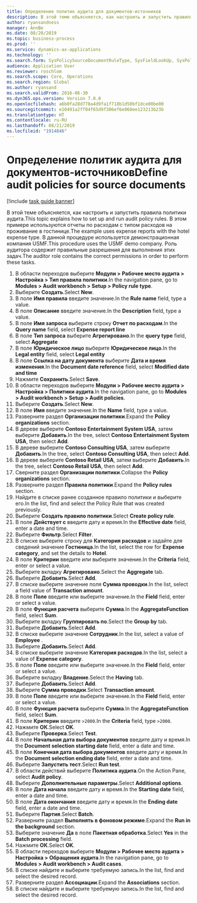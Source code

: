 ```yaml
---
title: Определение политик аудита для документов-источников
description: В этой теме объясняется, как настроить и запустить правила политики аудита.
author: ryansandness
manager: AnnBe
ms.date: 08/20/2019
ms.topic: business-process
ms.prod: ''
ms.service: dynamics-ax-applications
ms.technology: ''
ms.search.form: SysPolicySourceDocumentRuleType, SysFieldLookUp, SysPolicyListPage, SysPolicy, AuditPolicyRule, SysQueryForm, SysQueryFieldLookUp, AuditPolicyDateSelection, AuditPolicyAdditionalOption, BatchJob, CaseDetail
audience: Application User
ms.reviewer: roschlom
ms.search.scope: Core, Operations
ms.search.region: Global
ms.author: ryansand
ms.search.validFrom: 2016-06-30
ms.dyn365.ops.version: Version 7.0.0
ms.openlocfilehash: a6b0fa28d778a4d9fa1f718b1d50bf1dce00be00
ms.sourcegitcommit: e10491a2ff04f65d9f306ef6e068ee123213b23b
ms.translationtype: HT
ms.contentlocale: ru-RU
ms.lasthandoff: 08/21/2019
ms.locfileid: "1914846"
---
```

# <a name="define-audit-policies-for-source-documents"></a><span data-ttu-id="dcb0c-103">Определение политик аудита для документов-источников</span><span class="sxs-lookup"><span data-stu-id="dcb0c-103">Define audit policies for source documents</span></span>

[!include [task guide banner](../../includes/task-guide-banner.md)]

<span data-ttu-id="dcb0c-104">В этой теме объясняется, как настроить и запустить правила политики аудита.</span><span class="sxs-lookup"><span data-stu-id="dcb0c-104">This topic explains how to set up and run audit policy rules.</span></span> <span data-ttu-id="dcb0c-105">В этом примере используются отчеты по расходам с типом расходов на проживание в гостинице.</span><span class="sxs-lookup"><span data-stu-id="dcb0c-105">The example uses expense reports with the hotel expense type.</span></span> <span data-ttu-id="dcb0c-106">В данной процедуре используется демонстрационная компания USMF.</span><span class="sxs-lookup"><span data-stu-id="dcb0c-106">This procedure uses the USMF demo company.</span></span> <span data-ttu-id="dcb0c-107">Роль аудитора содержит правильные разрешения для выполнения этих задач.</span><span class="sxs-lookup"><span data-stu-id="dcb0c-107">The auditor role contains the correct permissions in order to perform these tasks.</span></span>

1. <span data-ttu-id="dcb0c-108">В области переходов выберите **Модули > Рабочее место аудита > Настройка > Тип правила политики**.</span><span class="sxs-lookup"><span data-stu-id="dcb0c-108">In the navigation pane, go to **Modules > Audit workbench > Setup > Policy rule type**.</span></span>
2. <span data-ttu-id="dcb0c-109">Выберите **Создать**.</span><span class="sxs-lookup"><span data-stu-id="dcb0c-109">Select **New**.</span></span>
3. <span data-ttu-id="dcb0c-110">В поле **Имя правила** введите значение.</span><span class="sxs-lookup"><span data-stu-id="dcb0c-110">In the **Rule name** field, type a value.</span></span>
4. <span data-ttu-id="dcb0c-111">В поле **Описание** введите значение.</span><span class="sxs-lookup"><span data-stu-id="dcb0c-111">In the **Description** field, type a value.</span></span>
5. <span data-ttu-id="dcb0c-112">В поле **Имя запроса** выберите строку **Отчет по расходам**.</span><span class="sxs-lookup"><span data-stu-id="dcb0c-112">In the **Query name** field, select **Expense report line**</span></span>
6. <span data-ttu-id="dcb0c-113">В поле **Тип запроса** выберите **Агрегировано**.</span><span class="sxs-lookup"><span data-stu-id="dcb0c-113">In the **query type** field, select **Aggregate**</span></span>
7. <span data-ttu-id="dcb0c-114">В поле **Юридическое лицо** выберите **Юридическое лицо**.</span><span class="sxs-lookup"><span data-stu-id="dcb0c-114">In the **Legal entity** field, select **Legal entity**</span></span>
8. <span data-ttu-id="dcb0c-115">В поле **Ссылка на дату документа** выберите **Дата и время изменения**.</span><span class="sxs-lookup"><span data-stu-id="dcb0c-115">In the **Document date reference** field, select **Modified date and time**</span></span>
9. <span data-ttu-id="dcb0c-116">Нажмите **Сохранить**.</span><span class="sxs-lookup"><span data-stu-id="dcb0c-116">Select **Save**.</span></span>
10. <span data-ttu-id="dcb0c-117">В области переходов выберите **Модули > Рабочее место аудита > Настройка > Политики аудита**.</span><span class="sxs-lookup"><span data-stu-id="dcb0c-117">In the navigation pane, go to **Modules > Audit workbench > Setup > Audit policies**.</span></span>
11. <span data-ttu-id="dcb0c-118">Выберите **Создать**.</span><span class="sxs-lookup"><span data-stu-id="dcb0c-118">Select **New**.</span></span>
12. <span data-ttu-id="dcb0c-119">В поле **Имя** введите значение.</span><span class="sxs-lookup"><span data-stu-id="dcb0c-119">In the **Name** field, type a value.</span></span>
13. <span data-ttu-id="dcb0c-120">Разверните раздел **Организации политики**.</span><span class="sxs-lookup"><span data-stu-id="dcb0c-120">Expand the **Policy organizations** section.</span></span>
14. <span data-ttu-id="dcb0c-121">В дереве выберите **Contoso Entertainment System USA**, затем выберите **Добавить**.</span><span class="sxs-lookup"><span data-stu-id="dcb0c-121">In the tree, select **Contoso Entertainment System USA**, then select **Add**.</span></span>
15. <span data-ttu-id="dcb0c-122">В дереве выберите **Contoso Consulting USA**, затем выберите **Добавить**.</span><span class="sxs-lookup"><span data-stu-id="dcb0c-122">In the tree, select **Contoso Consulting USA**, then select **Add**.</span></span>
16. <span data-ttu-id="dcb0c-123">В дереве выберите **Contoso Retail USA**, затем выберите **Добавить**.</span><span class="sxs-lookup"><span data-stu-id="dcb0c-123">In the tree, select **Contoso Retail USA**, then select **Add**.</span></span>
17. <span data-ttu-id="dcb0c-124">Сверните раздел **Организации политики**.</span><span class="sxs-lookup"><span data-stu-id="dcb0c-124">Collapse the **Policy organizations** section.</span></span>
18. <span data-ttu-id="dcb0c-125">Разверните раздел **Правила политики**.</span><span class="sxs-lookup"><span data-stu-id="dcb0c-125">Expand the **Policy rules** section.</span></span>
19. <span data-ttu-id="dcb0c-126">Найдите в списке ранее созданное правило политики и выберите его.</span><span class="sxs-lookup"><span data-stu-id="dcb0c-126">In the list, find and select the Policy Rule that was created previously.</span></span>
20. <span data-ttu-id="dcb0c-127">Выберите **Создать правило политики**.</span><span class="sxs-lookup"><span data-stu-id="dcb0c-127">Select **Create policy rule**.</span></span>
21. <span data-ttu-id="dcb0c-128">В поле **Действует с** введите дату и время.</span><span class="sxs-lookup"><span data-stu-id="dcb0c-128">In the **Effective date** field, enter a date and time.</span></span>
22. <span data-ttu-id="dcb0c-129">Выберите **Фильтр**.</span><span class="sxs-lookup"><span data-stu-id="dcb0c-129">Select **Filter**.</span></span>
23. <span data-ttu-id="dcb0c-130">В списке выберите строку для **Категория расходов** и задайте для сведений значение **Гостиница**.</span><span class="sxs-lookup"><span data-stu-id="dcb0c-130">In the list, select the row for **Expense category**, and set the details to **Hotel**.</span></span>
24. <span data-ttu-id="dcb0c-131">В поле **Критерии** введите или выберите значение.</span><span class="sxs-lookup"><span data-stu-id="dcb0c-131">In the **Criteria** field, enter or select a value.</span></span>
25. <span data-ttu-id="dcb0c-132">Выберите вкладку **Агрегировано**.</span><span class="sxs-lookup"><span data-stu-id="dcb0c-132">Select the **Aggregate** tab.</span></span>
26. <span data-ttu-id="dcb0c-133">Выберите **Добавить**.</span><span class="sxs-lookup"><span data-stu-id="dcb0c-133">Select **Add**.</span></span>
27. <span data-ttu-id="dcb0c-134">В списке выберите значение поля **Сумма проводки**.</span><span class="sxs-lookup"><span data-stu-id="dcb0c-134">In the list, select a field value of **Transaction amount**.</span></span>
28. <span data-ttu-id="dcb0c-135">В поле **Поле** введите или выберите значение.</span><span class="sxs-lookup"><span data-stu-id="dcb0c-135">In the **Field** field, enter or select a value.</span></span>
29. <span data-ttu-id="dcb0c-136">В поле **Функция расчета** выберите **Сумма**.</span><span class="sxs-lookup"><span data-stu-id="dcb0c-136">In the **AggregateFunction** field, select **Sum**.</span></span>
30. <span data-ttu-id="dcb0c-137">Выберите вкладку **Группировать по**.</span><span class="sxs-lookup"><span data-stu-id="dcb0c-137">Select the **Group by** tab.</span></span>
31. <span data-ttu-id="dcb0c-138">Выберите **Добавить**.</span><span class="sxs-lookup"><span data-stu-id="dcb0c-138">Select **Add**.</span></span>
32. <span data-ttu-id="dcb0c-139">В списке выберите значение **Сотрудник**.</span><span class="sxs-lookup"><span data-stu-id="dcb0c-139">In the list, select a value of **Employee** .</span></span>
33. <span data-ttu-id="dcb0c-140">Выберите **Добавить**.</span><span class="sxs-lookup"><span data-stu-id="dcb0c-140">Select **Add**.</span></span>
34. <span data-ttu-id="dcb0c-141">В списке выберите значение **Категория расходов**.</span><span class="sxs-lookup"><span data-stu-id="dcb0c-141">In the list, select a value of **Expense category**.</span></span>
35. <span data-ttu-id="dcb0c-142">В поле **Поле** введите или выберите значение.</span><span class="sxs-lookup"><span data-stu-id="dcb0c-142">In the **Field** field, enter or select a value.</span></span>
36. <span data-ttu-id="dcb0c-143">Выберите вкладку **Владение**.</span><span class="sxs-lookup"><span data-stu-id="dcb0c-143">Select the **Having** tab.</span></span>
37. <span data-ttu-id="dcb0c-144">Выберите **Добавить**.</span><span class="sxs-lookup"><span data-stu-id="dcb0c-144">Select **Add**.</span></span>
38. <span data-ttu-id="dcb0c-145">Выберите **Сумма проводки**.</span><span class="sxs-lookup"><span data-stu-id="dcb0c-145">Select **Transaction amount**.</span></span>
39. <span data-ttu-id="dcb0c-146">В поле **Поле** введите или выберите значение.</span><span class="sxs-lookup"><span data-stu-id="dcb0c-146">In the **Field** field, enter or select a value.</span></span>
40. <span data-ttu-id="dcb0c-147">В поле **Функция расчета** выберите **Сумма**.</span><span class="sxs-lookup"><span data-stu-id="dcb0c-147">In the **AggregateFunction** field, select **Sum**.</span></span>
41. <span data-ttu-id="dcb0c-148">В поле **Критерии** введите `>2000`.</span><span class="sxs-lookup"><span data-stu-id="dcb0c-148">In the **Criteria** field, type `>2000`.</span></span>
42. <span data-ttu-id="dcb0c-149">Нажмите **ОК**.</span><span class="sxs-lookup"><span data-stu-id="dcb0c-149">Select **OK**.</span></span>
43. <span data-ttu-id="dcb0c-150">Выберите **Проверка**.</span><span class="sxs-lookup"><span data-stu-id="dcb0c-150">Select **Test**.</span></span>
44. <span data-ttu-id="dcb0c-151">В поле **Начальная дата выбора документов** введите дату и время.</span><span class="sxs-lookup"><span data-stu-id="dcb0c-151">In the **Document selection starting date** field, enter a date and time.</span></span>
45. <span data-ttu-id="dcb0c-152">В поле **Конечная дата выбора документов** введите дату и время.</span><span class="sxs-lookup"><span data-stu-id="dcb0c-152">In the **Document selection ending date** field, enter a date and time.</span></span>
46. <span data-ttu-id="dcb0c-153">Выберите **Запустить тест**.</span><span class="sxs-lookup"><span data-stu-id="dcb0c-153">Select **Run test**.</span></span>
47. <span data-ttu-id="dcb0c-154">В области действий выберите **Политика аудита**.</span><span class="sxs-lookup"><span data-stu-id="dcb0c-154">On the Action Pane, select **Audit policy**.</span></span>
48. <span data-ttu-id="dcb0c-155">Выберите **Дополнительные параметры**.</span><span class="sxs-lookup"><span data-stu-id="dcb0c-155">Select **Additional options**.</span></span>
49. <span data-ttu-id="dcb0c-156">В поле **Дата начала** введите дату и время.</span><span class="sxs-lookup"><span data-stu-id="dcb0c-156">In the **Starting date** field, enter a date and time.</span></span>
50. <span data-ttu-id="dcb0c-157">В поле **Дата окончания** введите дату и время.</span><span class="sxs-lookup"><span data-stu-id="dcb0c-157">In the **Ending date** field, enter a date and time.</span></span>
51. <span data-ttu-id="dcb0c-158">Выберите **Партия**.</span><span class="sxs-lookup"><span data-stu-id="dcb0c-158">Select **Batch**.</span></span>
52. <span data-ttu-id="dcb0c-159">Разверните раздел **Выполнять в фоновом режиме**.</span><span class="sxs-lookup"><span data-stu-id="dcb0c-159">Expand the **Run in the background** section.</span></span>
53. <span data-ttu-id="dcb0c-160">Выберите значение **Да** в поле **Пакетная обработка**.</span><span class="sxs-lookup"><span data-stu-id="dcb0c-160">Select **Yes** in the **Batch processing** field.</span></span>
54. <span data-ttu-id="dcb0c-161">Нажмите **ОК**.</span><span class="sxs-lookup"><span data-stu-id="dcb0c-161">Select **OK**.</span></span>
55. <span data-ttu-id="dcb0c-162">В области переходов выберите **Модули > Рабочее место аудита > Настройка > Обращения аудита**.</span><span class="sxs-lookup"><span data-stu-id="dcb0c-162">In the navigation pane, go to **Modules > Audit workbench > Audit cases**.</span></span>
56. <span data-ttu-id="dcb0c-163">В списке найдите и выберите требуемую запись.</span><span class="sxs-lookup"><span data-stu-id="dcb0c-163">In the list, find and select the desired record.</span></span>
57. <span data-ttu-id="dcb0c-164">Разверните раздел **Ассоциации**.</span><span class="sxs-lookup"><span data-stu-id="dcb0c-164">Expand the **Associations** section.</span></span>
58. <span data-ttu-id="dcb0c-165">В списке найдите и выберите требуемую запись.</span><span class="sxs-lookup"><span data-stu-id="dcb0c-165">In the list, find and select the desired record.</span></span>

